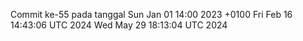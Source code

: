 Commit ke-55 pada tanggal Sun Jan 01 14:00 2023 +0100
Fri Feb 16 14:43:06 UTC 2024
Wed May 29 18:13:04 UTC 2024

